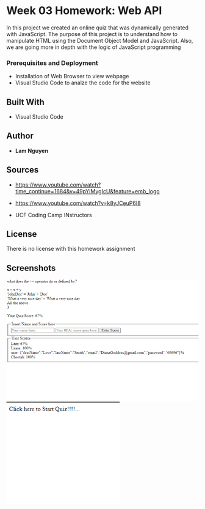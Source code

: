 # Week 03 Homework: Web API

In this project we created an online quiz that was dynamically generated with JavaScript. The purpose of this project is to understand how to manipulate HTML using the Document Object Model and JavaScript. Also, we are going more in depth with the logic of JavaScript programming

### Prerequisites and Deployment

* Installation of Web Browser to view webpage
* Visual Studio Code to analze the code for the website

## Built With

* Visual Studio Code

## Author

* **Lam Nguyen**

## Sources
* https://www.youtube.com/watch?time_continue=1684&v=49pYIMygIcU&feature=emb_logo

* https://www.youtube.com/watch?v=k8yJCeuP6I8 

* UCF Coding Camp INstructors

## License

There is no license with this homework assignment

## Screenshots

![](/Assets/Screenshot.PNG)
![](/Assets/Screenshot_02.PNG)